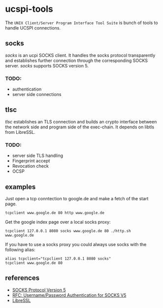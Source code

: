 # ucspi-tools

The ``UNIX Client/Server Program Interface Tool Suite`` is bunch of tools to
handle UCSPI connections.

## socks

*socks* is an ucpi SOCKS client.
It handles the socks protocol transparently and establishes further connection
through the corresponding SOCKS server.
*socks* supports SOCKS version 5.

### TODO:
 * authentication
 * server side connections

## tlsc

*tlsc* establishes an TLS connection and builds an crypto interface between
the network side and program side of the exec-chain.
It depends on libtls from LibreSSL.

### TODO:
 * server side TLS handling
 * Fingerprint accept
 * Revocation check
 * OCSP

## examples

Just open a tcp conntection to google.de and make a fetch of
the start page.

```shell
tcpclient www.google.de 80 http www.google.de
```

Get the google index page over a local socks proxy:

```shell
tcpclient 127.0.0.1 8080 socks www.google.de 80 ./http.sh www.google.de
```

If you have to use a socks proxy you could always use socks with the following
alias:

```shellscript
alias tcpclient="tcpclient 127.0.0.1 8080 socks"
tcpclient www.google.de 80
```

## references
 * [SOCKS Protocol Version 5](http://tools.ietf.org/html/rfc1928)
 * [RFC: Username/Password Authentication for SOCKS V5](https://tools.ietf.org/html/rfc1929)
 * [LibreSSL](http://www.libressl.org/)

